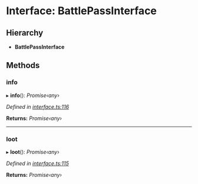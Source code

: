 # Interface: BattlePassInterface

## Hierarchy

* **BattlePassInterface**

## Methods

###  info

▸ **info**(): *Promise‹any›*

*Defined in [interface.ts:116](https://github.com/antonedvard/act-cod-api/blob/78b32b5/src/interface.ts#L116)*

**Returns:** *Promise‹any›*

___

###  loot

▸ **loot**(): *Promise‹any›*

*Defined in [interface.ts:115](https://github.com/antonedvard/act-cod-api/blob/78b32b5/src/interface.ts#L115)*

**Returns:** *Promise‹any›*
